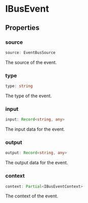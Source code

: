 # IBusEvent

## Properties

### source

```ts
source: EventBusSource
```

The source of the event.

### type

```ts
type: string
```

The type of the event.

### input

```ts
input: Record<string, any>
```

The input data for the event.

### output

```ts
output: Record<string, any>
```

The output data for the event.

### context

```ts
context: Partial<IBusEventContext>
```

The context of the event.

